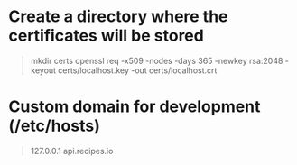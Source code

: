 # Create a directory where the certificates will be stored
> mkdir certs
> openssl req -x509 -nodes -days 365 -newkey rsa:2048 -keyout certs/localhost.key -out certs/localhost.crt

# Custom domain for development (/etc/hosts)
> 127.0.0.1 api.recipes.io